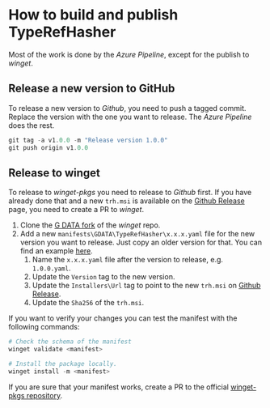 # How to build and publish TypeRefHasher

Most of the work is done by the *Azure Pipeline*, except for the publish to *winget*.

## Release a new version to GitHub

To release a new version to *Github*, you need to push a tagged commit. Replace the version with the one you want to release. The *Azure Pipeline* does the rest.

```powershell
git tag -a v1.0.0 -m "Release version 1.0.0"
git push origin v1.0.0
```

## Release to winget

To release to *winget-pkgs* you need to release to *Github* first. If you have already done that and a new `trh.msi` is available on the [Github Release](https://github.com/GDATASoftwareAG/TypeRefHasher/releases) page, you need to create a PR to *winget*.

1. Clone the [G DATA fork](https://github.com/GDATASoftwareAG/winget-pkgs) of the *winget* repo.
2. Add a new `manifests\GDATA\TypeRefHasher\x.x.x.yaml` file for the new version you want to release. Just copy an older version for that. You can find an example [here](manifests\GDATA\TypeRefHasher\1.0.0.yaml). 
   1. Name the `x.x.x.yaml` file after the version to release, e.g. `1.0.0.yaml`.
   2. Update the `Version` tag to the new version.
   3. Update the `Installers\Url` tag to point to the new `trh.msi` on [Github Release](https://github.com/GDATASoftwareAG/TypeRefHasher/releases).
   4. Update the `Sha256` of the `trh.msi`.

If you want to verify your changes you can test the manifest with the following commands:

```powershell
# Check the schema of the manifest
winget validate <manifest>

# Install the package locally.
winget install -m <manifest>
```

If you are sure that your manifest works, create a PR to the official [winget-pkgs repository](https://github.com/microsoft/winget-pkgs).